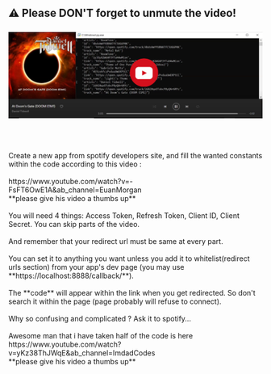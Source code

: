 :warning: Please DON'T forget to unmute the video!</br>
</br>
[![Demo](https://github.com/alperkaya0/spotify-Mute-When-Ad/blob/master/Demo.png)](https://www.youtube.com/watch?v=9S1YdqhvvEI&ab_channel=AlperKaya)
</br></br>
------------------------------------------------------------------------------------------------------------------------------------
</br>
Create a new app from spotify developers site, and fill the wanted constants within the code according to this video :</br></br>
https://www.youtube.com/watch?v=-FsFT6OwE1A&ab_channel=EuanMorgan </br> **please give his video a thumbs up** </br></br> 
You will need 4 things: Access Token, Refresh Token, Client ID, Client Secret. You can skip parts of the video. </br></br> And remember that your redirect url must be same at every part. </br></br>You can set it to anything you want unless you add it to whitelist(redirect urls section) from your app's dev page (you may use **https://localhost:8888/callback/**). </br> </br> The **code** will appear within the link when you get redirected. So don't search it within the page (page probably will refuse to connect). </br></br> Why so confusing and complicated ? Ask it to spotify...</br> </br> 
Awesome man that i have taken half of the code is here </br> https://www.youtube.com/watch?v=yKz38ThJWqE&ab_channel=ImdadCodes </br> **please give his video a thumbs up** </br></br> 
